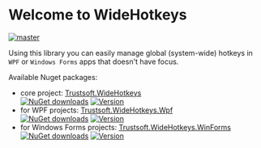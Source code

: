 Welcome to WideHotkeys
======
[![master](https://ci.appveyor.com/api/projects/status/4u5x7avkj89edrwc/branch/master?svg=true)](https://ci.appveyor.com/project/ts/trustsoft-widehotkeys/branch/master)

Using this library you can easily manage global (system-wide) hotkeys in `WPF` or `Windows Forms` apps that doesn't have focus.

Available Nuget packages:

- core project: [Trustsoft.WideHotkeys](http://www.nuget.org/packages/Trustsoft.WideHotkeys/)<br>[![NuGet downloads](https://img.shields.io/nuget/dt/TrustSoft.WideHotkeys.svg?style=flat)](https://www.nuget.org/packages/TrustSoft.WideHotkeys) [![Version](https://img.shields.io/nuget/v/TrustSoft.WideHotkeys.svg?style=flat&label=core)](https://www.nuget.org/packages/TrustSoft.WideHotkeys)
- for WPF projects: [Trustsoft.WideHotkeys.Wpf](http://www.nuget.org/packages/Trustsoft.WideHotkeys.Wpf/)<br>[![NuGet downloads](https://img.shields.io/nuget/dt/TrustSoft.WideHotkeys.svg?style=flat)](https://www.nuget.org/packages/TrustSoft.WideHotkeys) [![Version](https://img.shields.io/nuget/v/TrustSoft.WideHotkeys.svg?style=flat&label=Wpf)](https://www.nuget.org/packages/TrustSoft.WideHotkeys)
- for Windows Forms projects: [Trustsoft.WideHotkeys.WinForms](http://www.nuget.org/packages/Trustsoft.WideHotkeys.WinForms/)<br>[![NuGet downloads](https://img.shields.io/nuget/dt/TrustSoft.WideHotkeys.svg?style=flat)](https://www.nuget.org/packages/TrustSoft.WideHotkeys) [![Version](https://img.shields.io/nuget/v/TrustSoft.WideHotkeys.svg?style=flat&label=WinForms)](https://www.nuget.org/packages/TrustSoft.WideHotkeys)


